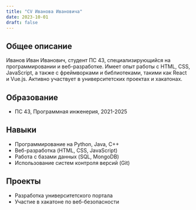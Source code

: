 ```yaml
---
title: "CV Иванова Ивановича"
date: 2023-10-01
draft: false
---
```


## Общее описание
Иванов Иван Иванович, студент ПС 43, специализирующийся на программировании и веб-разработке. Имеет опыт работы с HTML, CSS, JavaScript, а также с фреймворками и библиотеками, такими как React и Vue.js. Активно участвует в университетских проектах и хакатонах.

## Образование
- ПС 43, Программная инженерия, 2021-2025

## Навыки
- Программирование на Python, Java, C++
- Веб-разработка (HTML, CSS, JavaScript)
- Работа с базами данных (SQL, MongoDB)
- Использование систем контроля версий (Git)

## Проекты
- Разработка университетского портала
- Участие в хакатоне по веб-безопасности